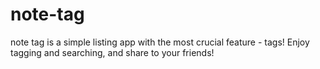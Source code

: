 # note-tag
note tag is a simple listing app with the most crucial feature - tags! Enjoy tagging and searching, and share to your friends!
